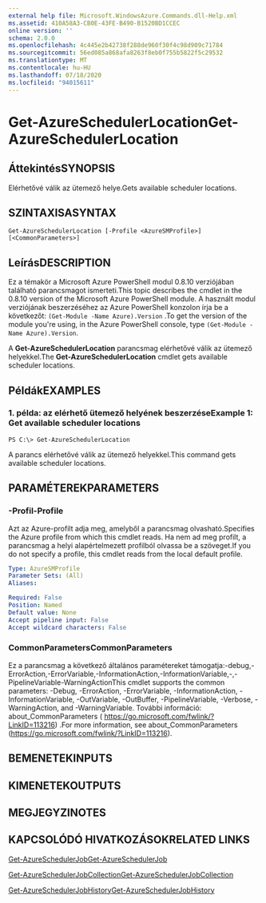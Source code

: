```yaml
---
external help file: Microsoft.WindowsAzure.Commands.dll-Help.xml
ms.assetid: 410A58A3-CB0E-43FE-B490-B1520BD1CCEC
online version: ''
schema: 2.0.0
ms.openlocfilehash: 4c445e2b42738f288de960f30f4c98d909c71784
ms.sourcegitcommit: 56ed085a868afa8263f8eb0f755b5822f5c29532
ms.translationtype: MT
ms.contentlocale: hu-HU
ms.lasthandoff: 07/18/2020
ms.locfileid: "94015611"
---
```

# <span data-ttu-id="95ba3-101">Get-AzureSchedulerLocation</span><span class="sxs-lookup"><span data-stu-id="95ba3-101">Get-AzureSchedulerLocation</span></span>

## <span data-ttu-id="95ba3-102">Áttekintés</span><span class="sxs-lookup"><span data-stu-id="95ba3-102">SYNOPSIS</span></span>
<span data-ttu-id="95ba3-103">Elérhetővé válik az ütemező helye.</span><span class="sxs-lookup"><span data-stu-id="95ba3-103">Gets available scheduler locations.</span></span>

## <span data-ttu-id="95ba3-104">SZINTAXISA</span><span class="sxs-lookup"><span data-stu-id="95ba3-104">SYNTAX</span></span>

```
Get-AzureSchedulerLocation [-Profile <AzureSMProfile>] [<CommonParameters>]
```

## <span data-ttu-id="95ba3-105">Leírás</span><span class="sxs-lookup"><span data-stu-id="95ba3-105">DESCRIPTION</span></span>
<span data-ttu-id="95ba3-106">Ez a témakör a Microsoft Azure PowerShell modul 0.8.10 verziójában található parancsmagot ismerteti.</span><span class="sxs-lookup"><span data-stu-id="95ba3-106">This topic describes the cmdlet in the 0.8.10 version of the Microsoft Azure PowerShell module.</span></span>
<span data-ttu-id="95ba3-107">A használt modul verziójának beszerzéséhez az Azure PowerShell konzolon írja be a következőt: `(Get-Module -Name Azure).Version` .</span><span class="sxs-lookup"><span data-stu-id="95ba3-107">To get the version of the module you're using, in the Azure PowerShell console, type `(Get-Module -Name Azure).Version`.</span></span>

<span data-ttu-id="95ba3-108">A **Get-AzureSchedulerLocation** parancsmag elérhetővé válik az ütemező helyekkel.</span><span class="sxs-lookup"><span data-stu-id="95ba3-108">The **Get-AzureSchedulerLocation** cmdlet gets available scheduler locations.</span></span>

## <span data-ttu-id="95ba3-109">Példák</span><span class="sxs-lookup"><span data-stu-id="95ba3-109">EXAMPLES</span></span>

### <span data-ttu-id="95ba3-110">1. példa: az elérhető ütemező helyének beszerzése</span><span class="sxs-lookup"><span data-stu-id="95ba3-110">Example 1: Get available scheduler locations</span></span>
```
PS C:\> Get-AzureSchedulerLocation
```

<span data-ttu-id="95ba3-111">A parancs elérhetővé válik az ütemező helyekkel.</span><span class="sxs-lookup"><span data-stu-id="95ba3-111">This command gets available scheduler locations.</span></span>

## <span data-ttu-id="95ba3-112">PARAMÉTEREK</span><span class="sxs-lookup"><span data-stu-id="95ba3-112">PARAMETERS</span></span>

### <span data-ttu-id="95ba3-113">-Profil</span><span class="sxs-lookup"><span data-stu-id="95ba3-113">-Profile</span></span>
<span data-ttu-id="95ba3-114">Azt az Azure-profilt adja meg, amelyből a parancsmag olvasható.</span><span class="sxs-lookup"><span data-stu-id="95ba3-114">Specifies the Azure profile from which this cmdlet reads.</span></span>
<span data-ttu-id="95ba3-115">Ha nem ad meg profilt, a parancsmag a helyi alapértelmezett profilból olvassa be a szöveget.</span><span class="sxs-lookup"><span data-stu-id="95ba3-115">If you do not specify a profile, this cmdlet reads from the local default profile.</span></span>

```yaml
Type: AzureSMProfile
Parameter Sets: (All)
Aliases: 

Required: False
Position: Named
Default value: None
Accept pipeline input: False
Accept wildcard characters: False
```

### <span data-ttu-id="95ba3-116">CommonParameters</span><span class="sxs-lookup"><span data-stu-id="95ba3-116">CommonParameters</span></span>
<span data-ttu-id="95ba3-117">Ez a parancsmag a következő általános paramétereket támogatja:-debug,-ErrorAction,-ErrorVariable,-InformationAction,-InformationVariable,-,-PipelineVariable-WarningAction</span><span class="sxs-lookup"><span data-stu-id="95ba3-117">This cmdlet supports the common parameters: -Debug, -ErrorAction, -ErrorVariable, -InformationAction, -InformationVariable, -OutVariable, -OutBuffer, -PipelineVariable, -Verbose, -WarningAction, and -WarningVariable.</span></span> <span data-ttu-id="95ba3-118">További információ: about_CommonParameters ( https://go.microsoft.com/fwlink/?LinkID=113216) .</span><span class="sxs-lookup"><span data-stu-id="95ba3-118">For more information, see about_CommonParameters (https://go.microsoft.com/fwlink/?LinkID=113216).</span></span>

## <span data-ttu-id="95ba3-119">BEMENETEK</span><span class="sxs-lookup"><span data-stu-id="95ba3-119">INPUTS</span></span>

## <span data-ttu-id="95ba3-120">KIMENETEK</span><span class="sxs-lookup"><span data-stu-id="95ba3-120">OUTPUTS</span></span>

## <span data-ttu-id="95ba3-121">MEGJEGYZI</span><span class="sxs-lookup"><span data-stu-id="95ba3-121">NOTES</span></span>

## <span data-ttu-id="95ba3-122">KAPCSOLÓDÓ HIVATKOZÁSOK</span><span class="sxs-lookup"><span data-stu-id="95ba3-122">RELATED LINKS</span></span>

[<span data-ttu-id="95ba3-123">Get-AzureSchedulerJob</span><span class="sxs-lookup"><span data-stu-id="95ba3-123">Get-AzureSchedulerJob</span></span>](./Get-AzureSchedulerJob.md)

[<span data-ttu-id="95ba3-124">Get-AzureSchedulerJobCollection</span><span class="sxs-lookup"><span data-stu-id="95ba3-124">Get-AzureSchedulerJobCollection</span></span>](./Get-AzureSchedulerJobCollection.md)

[<span data-ttu-id="95ba3-125">Get-AzureSchedulerJobHistory</span><span class="sxs-lookup"><span data-stu-id="95ba3-125">Get-AzureSchedulerJobHistory</span></span>](./Get-AzureSchedulerJobHistory.md)


